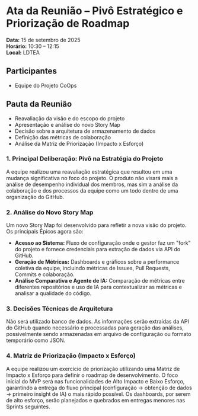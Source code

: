 # Ata da Reunião – Pivô Estratégico e Priorização de Roadmap

**Data:** 15 de setembro de 2025  
**Horário:** 10:30 – 12:15  
**Local:** LDTEA

## Participantes
- Equipe do Projeto CoOps

## Pauta da Reunião
- Reavaliação da visão e do escopo do projeto
- Apresentação e análise do novo Story Map
- Decisão sobre a arquitetura de armazenamento de dados
- Definição das métricas de colaboração
- Análise da Matriz de Priorização (Impacto x Esforço)

### 1. Principal Deliberação: Pivô na Estratégia do Projeto
A equipe realizou uma reavaliação estratégica que resultou em uma mudança significativa no foco do projeto. O produto não visará mais a análise de desempenho individual dos membros, mas sim a análise da colaboração e dos processos da equipe como um todo dentro de uma organização do GitHub.

### 2. Análise do Novo Story Map
Um novo Story Map foi desenvolvido para refletir a nova visão do projeto. Os principais Épicos agora são:
- **Acesso ao Sistema:** Fluxo de configuração onde o gestor faz um "fork" do projeto e fornece credenciais para extração de dados via API do GitHub.
- **Geração de Métricas:** Dashboards e gráficos sobre a performance coletiva da equipe, incluindo métricas de Issues, Pull Requests, Commits e colaboração.
- **Análise Comparativa e Agente de IA:** Comparação de métricas entre diferentes repositórios e uso de IA para contextualizar as métricas e analisar a qualidade do código.

### 3. Decisões Técnicas de Arquitetura
Não será utilizado banco de dados. As informações serão extraídas da API do GitHub quando necessário e processadas para geração das análises, possivelmente sendo armazenadas em arquivo de configuração ou formato temporário como JSON.

### 4. Matriz de Priorização (Impacto x Esforço)
A equipe realizou um exercício de priorização utilizando uma Matriz de Impacto x Esforço para definir o roadmap de desenvolvimento. O foco inicial do MVP será nas funcionalidades de Alto Impacto e Baixo Esforço, garantindo a entrega do fluxo principal (configuração -> obtenção de dados -> primeiro insight de IA) o mais rápido possível. Os dashboards, por serem de alto esforço, serão planejados e quebrados em entregas menores nas Sprints seguintes.
